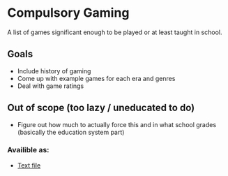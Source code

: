 # Compulsory Gaming
A list of games significant enough to be played or at least taught in school.

## Goals
- Include history of gaming
- Come up with example games for each era and genres
- Deal with game ratings

## Out of scope (too lazy / uneducated to do)
- Figure out how much to actually force this and in what school grades (basically the education system part)

### Availible as:
- [Text file](https://github.com/HxxThSwggr/compulsory-gaming/blob/4add2ac707ad422f0fa8234c646ed533ddc9d4a3/list.txt)
